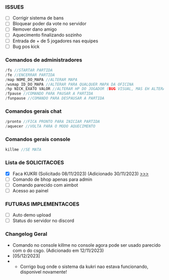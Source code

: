 ### ISSUES
- [ ] Corrigir sistema de bans
- [ ] Bloquear poder da vote no servidor
- [ ] Remover dano amigo 
- [ ] Aquecimento finalizando sozinho
- [ ] Entrada de + de 5 jogadores nas equipes
- [ ] Bug pos kick 

### Comandos de administradores
```c
/fs //STARTAR PARTIDA
/fe //ENCERRAR PARTIDA
/map NOME_DO_MAPA //ALTERAR MAPA
/wsmap ID_DO_MAPA //ALTERAR PARA QUALQUER MAPA DA OFICINA
/hp NICK_EXATO VALOR //ALTERAR HP DO JOGADOR (BUG VISUAL, MAS EH ALTERADO)
/fpause //COMANDO PARA PAUSAR A PARTIDA
/funpause //COMANDO PARA DESPAUSAR A PARTIDA
```

### Comandos gerais chat
```c
/pronto //FICA PRONTO PARA INICIAR PARTIDA
/aquecer //VOLTA PARA O MODO AQUECIMENTO
```

### Comandos gerais console
```c
killme //SE MATA
```

### Lista de SOLICITACOES
- [X] Faca KUKRI (Solicitado 08/11/2023) (Adicionado 30/11/2023) [>>>](https://github.com/kubrv/1337-servidor/tree/main/instrucoes/kukri) 
- [ ] Comando de bhop apenas para admin
- [ ] Comando parecido com aimbot
- [ ] Acesso ao painel

### FUTURAS IMPLEMENTACOES
- [ ] Auto demo upload
- [ ] Status do servidor no discord

### Changelog Geral
- Comando no console killme no console agora pode ser usado parecido com o do csgo. (Adicionado em 12/11/2023)
- [05/12/2023]
- - Corrigo bug onde o sistema da kukri nao estava funcionando, disponivel novamente!

<!-- >
- [ ] Smoke colorida para um jogador em especifico. (Iniciado 10/11/2023)
- [ ] Multiplo pulo para admin. (Iniciado 10/11/2023)
- [ ] Cs2 weapons skins web site (19/11/2023)
- [ ] Santa claus para papai noel (Visto 17/11/2023 )
- [ ] Poder bloquear qualquer arma (Visto 20/11/2023 )
- [X] Jogadores podem ocultar suas pernas. (cmd /pernas) (Iniciado 12/11/2023) [DEMONSTRACAO](https://drive.google.com/file/d/1VC3jqssBFEKwUvPmBVuHQsvo5Bo1HCgp/view?usp=sharing) 
- [X] Cada time com smoke colorida (Iniciado 20/11/2023) [DEMONSTRACAO](https://drive.google.com/file/d/1VBqLqReRK69xNTMvYoFq8TvlGXcrLlWr/view?usp=sharing) 
-->
